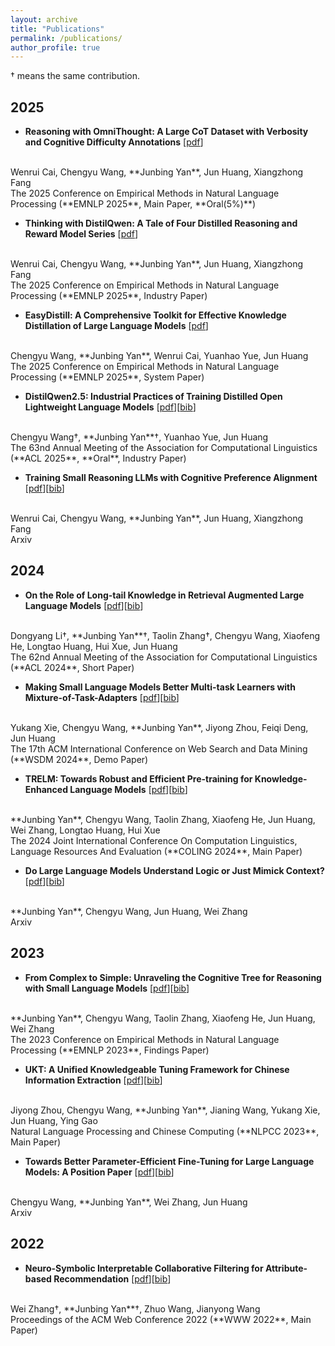 ```yaml
---
layout: archive
title: "Publications"
permalink: /publications/
author_profile: true
---
```


<!-- {% if author.googlescholar %}
  You can also find my articles on <u><a href="{{author.googlescholar}}">my Google Scholar profile</a>.</u>
{% endif %}

{% include base_path %}

{% for post in site.publications reversed %}
  {% include archive-single.html %}
{% endfor %} -->

† means the same contribution.

## 2025

- **Reasoning with OmniThought: A Large CoT Dataset with Verbosity and Cognitive Difficulty Annotations** [[pdf](https://arxiv.org/pdf/2505.10937)]
<br>
Wenrui Cai, Chengyu Wang, **Junbing Yan**, Jun Huang, Xiangzhong Fang
<br>
The 2025 Conference on Empirical Methods in Natural Language Processing (**EMNLP 2025**, Main Paper, **Oral(5%)**)

- **Thinking with DistilQwen: A Tale of Four Distilled Reasoning and Reward Model Series** [[pdf](https://arxiv.org/pdf/2505.10937)]
<br>
Wenrui Cai, Chengyu Wang, **Junbing Yan**, Jun Huang, Xiangzhong Fang
<br>
The 2025 Conference on Empirical Methods in Natural Language Processing (**EMNLP 2025**, Industry Paper)

- **EasyDistill: A Comprehensive Toolkit for Effective Knowledge Distillation of Large Language Models** [[pdf](https://arxiv.org/pdf/2505.20888)]
<br>
Chengyu Wang, **Junbing Yan**, Wenrui Cai, Yuanhao Yue, Jun Huang
<br>
The 2025 Conference on Empirical Methods in Natural Language Processing (**EMNLP 2025**, System Paper)

- **DistilQwen2.5: Industrial Practices of Training Distilled Open Lightweight Language Models** [[pdf](https://arxiv.org/pdf/2504.15027)][[bib](https://dblp.org/rec/journals/corr/abs-2504-15027.html?view=bibtex)]
<br>
Chengyu Wang†, **Junbing Yan**†, Yuanhao Yue, Jun Huang
<br> The 63nd Annual Meeting of the Association for Computational Linguistics (**ACL 2025**, **Oral**, Industry Paper)

- **Training Small Reasoning LLMs with Cognitive Preference Alignment** [[pdf](https://arxiv.org/pdf/2504.09802)][[bib](https://dblp.org/rec/journals/corr/abs-2504-09802.html?view=bibtex)]
<br>
Wenrui Cai, Chengyu Wang, **Junbing Yan**, Jun Huang, Xiangzhong Fang
<br> Arxiv

## 2024

- **On the Role of Long-tail Knowledge in Retrieval Augmented Large Language Models** [[pdf](https://arxiv.org/pdf/2406.16367)][[bib](https://dblp.org/rec/conf/acl/LiYZWHHXH24.html?view=bibtex)]
<br>
Dongyang Li†, **Junbing Yan**†, Taolin Zhang†, Chengyu Wang, Xiaofeng He, Longtao Huang, Hui Xue, Jun Huang
<br> The 62nd Annual Meeting of the Association for Computational Linguistics (**ACL 2024**, Short Paper)

- **Making Small Language Models Better Multi-task Learners with Mixture-of-Task-Adapters** [[pdf](https://arxiv.org/pdf/2309.11042)][[bib](https://dblp.org/rec/conf/wsdm/Xie0YZDH24.html?view=bibtex)]
<br>
Yukang Xie, Chengyu Wang, **Junbing Yan**, Jiyong Zhou, Feiqi Deng, Jun Huang
<br> The 17th ACM International Conference on Web Search and Data Mining (**WSDM 2024**, Demo Paper)

- **TRELM: Towards Robust and Efficient Pre-training for Knowledge-Enhanced Language Models** [[pdf](https://arxiv.org/pdf/2403.11203)][[bib](https://dblp.org/rec/conf/coling/Yan0ZHHZHX24.html?view=bibtex)]
<br>
**Junbing Yan**, Chengyu Wang, Taolin Zhang, Xiaofeng He, Jun Huang, Wei Zhang, Longtao Huang, Hui Xue
<br> The 2024 Joint International Conference On Computation Linguistics, Language
Resources And Evaluation (**COLING 2024**, Main Paper)

- **Do Large Language Models Understand Logic or Just Mimick Context?** [[pdf](https://arxiv.org/pdf/2402.12091)][[bib](https://dblp.org/rec/journals/corr/abs-2402-12091.html?view=bibtex)]
<br>
**Junbing Yan**, Chengyu Wang, Jun Huang, Wei Zhang
<br> Arxiv

## 2023

- **From Complex to Simple: Unraveling the Cognitive Tree for Reasoning with Small Language Models** [[pdf](https://arxiv.org/pdf/2311.06754)][[bib](https://dblp.org/rec/conf/emnlp/Yan0ZHHZ23.html?view=bibtex)]
<br>
**Junbing Yan**, Chengyu Wang, Taolin Zhang, Xiaofeng He, Jun Huang, Wei Zhang
<br>
The 2023 Conference on Empirical Methods in Natural Language Processing (**EMNLP 2023**, Findings Paper)

- **UKT: A Unified Knowledgeable Tuning Framework for Chinese Information Extraction** [[pdf](https://link.springer.com/chapter/10.1007/978-3-031-44696-2_17)][[bib](https://dblp.org/rec/conf/nlpcc/ZhouWYWXHG23.html?view=bibtex)]
<br>
Jiyong Zhou, Chengyu Wang, **Junbing Yan**, Jianing Wang, Yukang Xie, Jun Huang, Ying Gao
<br>
Natural Language Processing and Chinese Computing (**NLPCC 2023**, Main Paper)

- **Towards Better Parameter-Efficient Fine-Tuning for Large Language Models: A Position Paper** [[pdf](https://arxiv.org/pdf/2311.13126)][[bib](https://dblp.org/rec/journals/corr/abs-2311-13126.html?view=bibtex)]
<br>
Chengyu Wang, **Junbing Yan**, Wei Zhang, Jun Huang
<br> Arxiv


## 2022

- **Neuro-Symbolic Interpretable Collaborative Filtering for Attribute-based Recommendation** [[pdf](https://dl.acm.org/doi/abs/10.1145/3485447.3512042)][[bib](https://dblp.org/rec/conf/www/ZhangYWW22.html?view=bibtex)]
<br>
Wei Zhang†, **Junbing Yan**†, Zhuo Wang, Jianyong Wang
<br>
Proceedings of the ACM Web Conference 2022 (**WWW 2022**, Main Paper)

<!-- <br> -->
